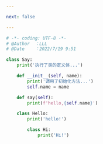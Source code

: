 ```yaml
---

next: false

---
```




<BlogInfo id="873" title="3.tmpclass" author="白日梦想猿" pv=0 read_times=0 pre_cost_time="0分19秒" category="类元编程" tag_list="['类元编程']" create_time="2022.07.19 09:51:56" update_time="2022.07.19 10:39:52" />

```python
# -*- coding: UTF-8 -*-                            
# @Author  ：LLL                         
# @Date    ：2022/7/19 9:51  

class Say:
    print('执行了类的定义体...')

    def __init__(self, name):
        print('调用了初始化方法...')
        self.name = name

    def say(self):
        print(f'hello,{self.name}')

    class Hello:
        print('hello!')

        class Hi:
            print('Hi!')

```



<ActionBox />
